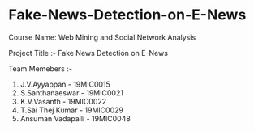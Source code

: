 # Fake-News-Detection-on-E-News

Course Name: Web Mining and Social Network Analysis 

Project Title :- Fake News Detection on E-News 

Team Memebers :-
1. J.V.Ayyappan - 19MIC0015
2. S.Santhanaeswar - 19MIC0021
3. K.V.Vasanth - 19MIC0022
4. T.Sai Thej Kumar - 19MIC0029
5. Ansuman Vadapalli - 19MIC0048
